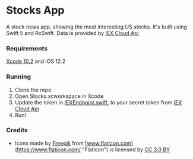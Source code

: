 # Stocks App
A stock news app, showing the most interesting US stocks. It's built using Swift 5 and RxSwift. Data is provided by [IEX Cloud Api](https://iexcloud.io/docs/api/)

### Requirements
[Xcode 10.2](https://developer.apple.com/news/releases/) and iOS 12.2

### Running
1. Clone the repo
2. Open Stocks.xcworkspace in Xcode
3. Update the token in [IEXEndpoint.swift](Stocks/IEXCloudApi/IEXEndpoint.swift), to your secret token from [IEX Cloud Api](https://iexcloud.io/docs/api/#authentication)
3. Run!

### Credits
* Icons made by [Freepik](https://www.freepik.com/ "Freepik") from [www.flaticon.com](https://www.flaticon.com/ "Flaticon") is licensed by [CC 3.0 BY](http://creativecommons.org/licenses/by/3.0/ "Creative Commons BY 3.0")

